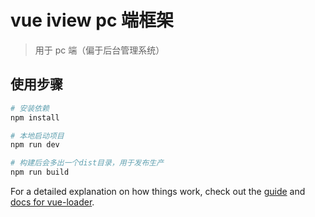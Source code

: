 # vue iview pc 端框架

> 用于 pc 端（偏于后台管理系统）

## 使用步骤

``` bash
# 安装依赖
npm install

# 本地启动项目
npm run dev

# 构建后会多出一个dist目录，用于发布生产
npm run build
```

For a detailed explanation on how things work, check out the [guide](http://vuejs-templates.github.io/webpack/) and [docs for vue-loader](http://vuejs.github.io/vue-loader).
